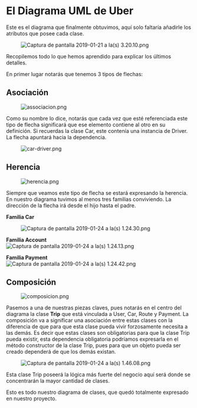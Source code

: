 # El Diagrama UML de Uber

<div class="MaterialLecture"><div class="MaterialLecture-text"><p>Este es el diagrama que finalmente obtuvimos, aquí solo faltaría añadirle los atributos que posee cada clase.</p>
<figure><img src="https://static.platzi.com/media/user_upload/Captura%20de%20pantalla%202019-01-21%20a%20la%28s%29%203.20.10-075bf981-504e-46b5-acb5-3d9bc67e8ea5.jpg" alt="Captura de pantalla 2019-01-21 a la(s) 3.20.10.png"></figure>
<p>Recopilemos todo lo que hemos aprendido para explicar los últimos detalles.</p>
<p>En primer lugar notarás que tenemos 3 tipos de flechas:</p>
<h2>Asociación</h2>
<figure><img src="https://static.platzi.com/media/user_upload/associacion-d2e1b691-b6e9-4854-85e2-d3ffdf0a9049.jpg" alt="associacion.png"></figure>
<p>Como su nombre lo dice, notarás que cada vez que esté referenciada este tipo de flecha significará que ese elemento contiene al otro en su definición. Si recuerdas la clase Car, este contenía una instancia de Driver. La flecha apuntará hacia la dependencia.</p>
<figure><img src="https://static.platzi.com/media/user_upload/car-driver-204d198e-60fa-4c57-a0d0-0668c0e011d7.jpg" alt="car-driver.png"></figure>
<h2>Herencia</h2>
<figure><img src="https://static.platzi.com/media/user_upload/herencia-2eb98d5e-bcad-4162-b236-aa87eba20e76.jpg" alt="herencia.png"></figure>
<p>Siempre que veamos este tipo de flecha se estará expresando la herencia.<br>
En nuestro diagrama tuvimos al menos tres familias conviviendo. La dirección de la flecha irá desde el hijo hasta el padre.</p>
<p><strong>Familia Car</strong></p>
<figure><img src="https://static.platzi.com/media/user_upload/Captura%20de%20pantalla%202019-01-24%20a%20la%28s%29%201.24.30-ff45a4c0-dfa8-464b-8590-5d48cfa03eb5.jpg" alt="Captura de pantalla 2019-01-24 a la(s) 1.24.30.png"></figure>
<p><strong>Familia Account</strong><br>
<img src="https://static.platzi.com/media/user_upload/Captura%20de%20pantalla%202019-01-24%20a%20la%28s%29%201.24.13-bc9edb69-8909-487b-9619-350dcb933638.jpg" alt="Captura de pantalla 2019-01-24 a la(s) 1.24.13.png"></p>
<p><strong>Familia Payment</strong><br>
<img src="https://static.platzi.com/media/user_upload/Captura%20de%20pantalla%202019-01-24%20a%20la%28s%29%201.24.42-ef7679b6-3b93-45c1-a4d9-1d6a24f4aa2a.jpg" alt="Captura de pantalla 2019-01-24 a la(s) 1.24.42.png"></p>
<h2>Composición</h2>
<figure><img src="https://static.platzi.com/media/user_upload/composicion-1da1dd19-6925-42d9-9727-7fd8cb031b0c.jpg" alt="composicion.png"></figure>
<p>Pasemos a una de nuestras piezas claves, pues notarás en el centro del diagrama la clase <strong>Trip</strong> que está vinculada a User, Car, Route y Payment. La composición va a significar una asociación entre estas clases con la diferencia de que para que esta clase pueda vivir forzosamente necesita a las demás. Es decir que estas clases son obligatorias para que la clase Trip pueda existir, esta dependencia obligatoria podríamos expresarla en el método constructor de la clase Trip, pues para que un objeto pueda ser creado dependerá de que los demás existan.</p>
<figure><img src="https://static.platzi.com/media/user_upload/Captura%20de%20pantalla%202019-01-24%20a%20la%28s%29%201.46.08-72aaa220-d916-4cae-9ac2-5a8ebe375b80.jpg" alt="Captura de pantalla 2019-01-24 a la(s) 1.46.08.png"></figure>
<p>Esta clase Trip poseerá la lógica más fuerte del negocio aquí será donde se concentrarán la mayor cantidad de clases.</p>
<p>Esto es todo nuestro diagrama de clases, que quedó totalmente expresado en nuestro proyecto.</p></div></div>
